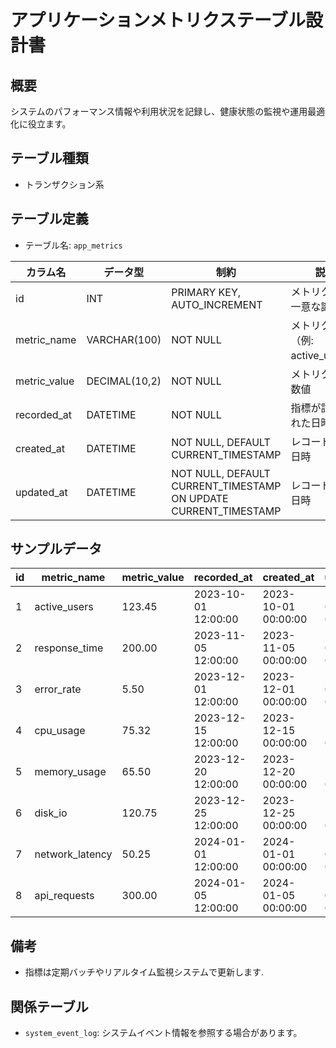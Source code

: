 # アプリケーションメトリクステーブル設計書

## 概要
システムのパフォーマンス情報や利用状況を記録し、健康状態の監視や運用最適化に役立ます。

## テーブル種類
- トランザクション系

## テーブル定義
- テーブル名: `app_metrics`

| カラム名     | データ型     | 制約                              | 説明                                     |
|--------------|--------------|-----------------------------------|------------------------------------------|
| id           | INT          | PRIMARY KEY, AUTO_INCREMENT       | メトリクスの一意な識別子                  |
| metric_name  | VARCHAR(100) | NOT NULL                          | メトリクス名（例: active_users）         |
| metric_value | DECIMAL(10,2)| NOT NULL                          | メトリクスの数値                          |
| recorded_at  | DATETIME     | NOT NULL                          | 指標が記録された日時                       |
| created_at   | DATETIME     | NOT NULL, DEFAULT CURRENT_TIMESTAMP | レコード作成日時                       |
| updated_at   | DATETIME     | NOT NULL, DEFAULT CURRENT_TIMESTAMP ON UPDATE CURRENT_TIMESTAMP | レコード更新日時 |

## サンプルデータ

| id | metric_name   | metric_value | recorded_at          | created_at           | updated_at           |
|----|---------------|--------------|----------------------|----------------------|----------------------|
| 1  | active_users  | 123.45       | 2023-10-01 12:00:00  | 2023-10-01 00:00:00  | 2023-10-01 00:00:00  |
| 2  | response_time | 200.00       | 2023-11-05 12:00:00  | 2023-11-05 00:00:00  | 2023-11-05 00:00:00  |
| 3  | error_rate    |  5.50        | 2023-12-01 12:00:00  | 2023-12-01 00:00:00  | 2023-12-01 00:00:00  |
| 4  | cpu_usage     | 75.32        | 2023-12-15 12:00:00  | 2023-12-15 00:00:00  | 2023-12-15 00:00:00  |
| 5  | memory_usage  | 65.50        | 2023-12-20 12:00:00  | 2023-12-20 00:00:00  | 2023-12-20 00:00:00  |
| 6  | disk_io       | 120.75       | 2023-12-25 12:00:00  | 2023-12-25 00:00:00  | 2023-12-25 00:00:00  |
| 7  | network_latency | 50.25      | 2024-01-01 12:00:00  | 2024-01-01 00:00:00  | 2024-01-01 00:00:00  |
| 8  | api_requests  | 300.00       | 2024-01-05 12:00:00  | 2024-01-05 00:00:00  | 2024-01-05 00:00:00  |

## 備考
- 指標は定期バッチやリアルタイム監視システムで更新します.

## 関係テーブル
- `system_event_log`: システムイベント情報を参照する場合があります。
